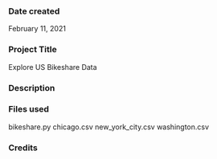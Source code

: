 ### Date created
February 11, 2021

### Project Title
Explore US Bikeshare Data

### Description


### Files used
bikeshare.py
chicago.csv
new_york_city.csv
washington.csv

### Credits
